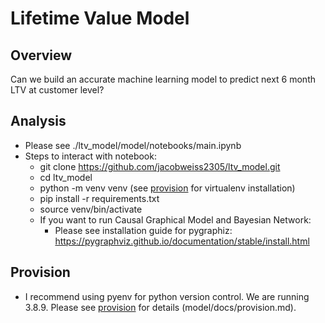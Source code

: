 # Lifetime Value Model

## Overview
Can we build an accurate machine learning model to predict next 6 month LTV at customer level?

## Analysis
- Please see ./ltv_model/model/notebooks/main.ipynb
- Steps to interact with notebook:
  - git clone https://github.com/jacobweiss2305/ltv_model.git
  - cd ltv_model
  - python -m venv venv (see [provision](./model/docs/provision.md) for virtualenv installation)
  - pip install -r requirements.txt
  - source venv/bin/activate
  - If you want to run Causal Graphical Model and Bayesian Network:
    - Please see installation guide for pygraphiz: https://pygraphviz.github.io/documentation/stable/install.html

## Provision
- I recommend using pyenv for python version control. We are running 3.8.9. Please see [provision](./model/docs/provision.md) for details (model/docs/provision.md).
